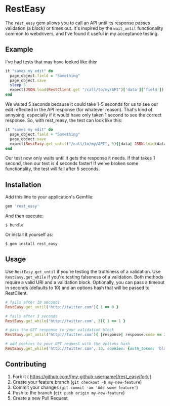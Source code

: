 # RestEasy

The `rest_easy` gem allows you to call an API until its response passes validation (a block) or times out. It's inspired by the `wait_until` functionality common to webdrivers, and I've found it useful in my acceptance testing.

## Example

I've had tests that may have looked like this:

```ruby
it "saves my edit" do
  page_object.field = "Something"
  page_object.save
  sleep 5
  expect(JSON.load(RestClient.get "/call/to/my/API")['data']['field']).to eq('Something')
end
```

We waited 5 seconds because it could take 1-5 seconds for us to see our edit reflected in the API response (for whatever reason). That's kind of annyoing, especially if it would have only taken 1 second to see the correct response. So, with rest_reasy, the test can look like this:

```ruby
it "saves my edit" do
  page_object.field = "Something"
  page_object.save
  expect(RestEasy.get_until("/call/to/my/API", 5){|data| JSON.load(data)['data']['field'] == 'Something'}).to be_truthy
end
```

Our test now only waits until it gets the response it needs. If that takes 1 second, then our test is 4 seconds faster! If we've broken some functionality, the test will fail after 5 seconds.

## Installation

Add this line to your application's Gemfile:

```ruby
gem 'rest_easy'
```

And then execute:

    $ bundle

Or install it yourself as:

    $ gem install rest_easy

## Usage

Use `RestEasy.get_until` if you're testing the truthiness of a validation. Use `RestEasy.get_while` if you're testing falseness of a validation. Both methods require a valid URI and a validation block. Optionally, you can pass a timeout in seconds (defaults to 10) and an options hash that will be passed to RestClient.

```ruby
# fails after 10 seconds
RestEasy.get_until('http://twitter.com'){ 1 == 0 }

# fails after 3 seconds
RestEasy.get_while('http://twitter.com', 3){ 1 == 1 }

# pass the GET response to your validation block
RestEasy.get_until('http://twitter.com'){ |response| response.code == 200 }

# add cookies to your GET request with the options hash
RestEasy.get_while('http://twitter.com', 10, cookies: {auth_token: 'blah'}){ |response| response.code == 403 }
```

## Contributing

1. Fork it ( https://github.com/[my-github-username]/rest_easy/fork )
2. Create your feature branch (`git checkout -b my-new-feature`)
3. Commit your changes (`git commit -am 'Add some feature'`)
4. Push to the branch (`git push origin my-new-feature`)
5. Create a new Pull Request
